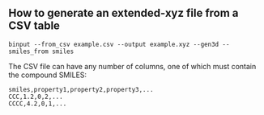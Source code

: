 ## How to generate an extended-xyz file from a CSV table
```
binput --from_csv example.csv --output example.xyz --gen3d --smiles_from smiles
```

The CSV file can have any number of columns, one of which must contain the compound SMILES:
```
smiles,property1,property2,property3,...
CCC,1.2,0,2,...
CCCC,4.2,0,1,...
```
